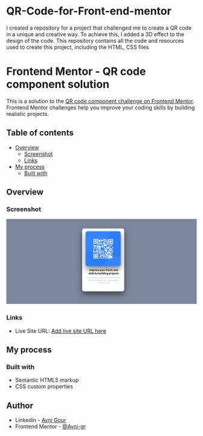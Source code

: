 # QR-Code-for-Front-end-mentor
I created a repository for a project that challenged me to create a QR code in a unique and creative way. To achieve this, I added a 3D effect to the design of the code. This repository contains all the code and resources used to create this project, including the HTML, CSS files

# Frontend Mentor - QR code component solution
This is a solution to the [QR code component challenge on Frontend Mentor](https://www.frontendmentor.io/challenges/qr-code-component-iux_sIO_H). Frontend Mentor challenges help you improve your coding skills by building realistic projects. 

## Table of contents

- [Overview](#overview)
  - [Screenshot](#screenshot)
  - [Links](#links)
- [My process](#my-process)
  - [Built with](#built-with)
  
## Overview

### Screenshot

![](https://github.com/Avni-gr/QR-Code-for-Front-end-mentor/blob/main/Screenshot%20(8).png)

### Links

- Live Site URL: [Add live site URL here](https://your-live-site-url.com)

## My process

### Built with

- Semantic HTML5 markup
- CSS custom properties

## Author

- Linkedin - [Avni Gour](https://www.linkedin.com/in/avni-gour-aa2375201/)
- Frontend Mentor - [@Avni-gr](https://www.frontendmentor.io/profile/Avni-gr)
